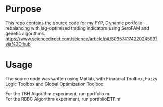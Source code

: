 # Purpose
This repo contains the source code for my FYP, Dynamic portfolio rebalancing with lag-optimised trading indicators using SeroFAM and genetic algorithms.  
https://www.sciencedirect.com/science/article/pii/S0957417422024599?via%3Dihub

# Usage
The source code was written using Matlab, with Financial Toolbox, Fuzzy Logic Toolbox and Global Optimization Toolbox

For the TBH Algorithm experiment, run portfolio.m  
For the RBBC Algorithm experiment, run portfolioETF.m
